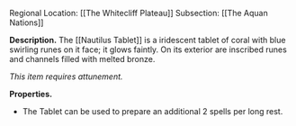 Regional Location: [[The Whitecliff Plateau]]
Subsection: [[The Aquan Nations]]

**Description.** The [[Nautilus Tablet]] is a iridescent tablet of coral with blue swirling runes on it face; it glows faintly. On its exterior are inscribed runes and channels filled with melted bronze.

*This item requires attunement.*

**Properties.**
- The Tablet can be used to prepare an additional 2 spells per long rest.